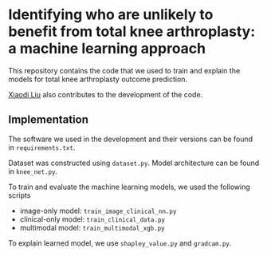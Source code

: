 # Identifying who are unlikely to benefit from total knee arthroplasty: a machine learning approach

This repository contains the code that we used to train and explain the models for total knee arthroplasty outcome prediction. 
<!-- The paper is published in *npj Digital Medicine* ___(Issue name). The published paper can be found at ____(link to the paper) -->

[Xiaodi Liu](https://github.com/dillys10) also contributes to the development of the code. 

<!--
## Overview 
Identifying and preventing patients who are not likely to benefit long-term from total knee arthroplasty (TKA) would decrease healthcare expenditure significantly. We trained machine learning models among 5,720 knee OA patients to predict postoperative dissatisfaction at 2 years. 
 
Dissatisfaction was defined as not achieving a minimal clinically important difference in postoperative Knee Society knee and function scores (KSS), Short Form-36 Health Survey [SF-36, divided into a physical component score (PCS) and mental component score (MCS)], and Oxford Knee Score (OKS). 


<p align="center">
    <img src="overview.png", width='50%' >
    <br>
    Overview of the proposed machine learning models: A. image-only model. B. clinical-data only model. C. multimodal model.
    <br>
    CNN=convolutional neural network, MLP=multilayer perceptron, XGB= Extreme Gradient Boosting
</p>


Compared to image-only models, both clinical-data only and multimodal models achieved superior performance at predicting dissatisfaction measured by AUC. Our findings highlighted that ML models using clinical or multimodal data were capable to predict post-TKA dissatisfaction. 

| Outcomes                   | Clinical-only model | Multimodal model    | Image-only model    |
| -------------------------- | ------------------- | ------------------- | ------------------- |
| Not achieve KSS MCID       | 0.888 (0.866-0.909) | 0.891 (0.870-0.911) | 0.577 (0.540–0.612) |
| Not achieve SF-36 PCS MCID | 0.836 (0.812-0.860) | 0.832 (0.808-0.857) | 0.542 (0.510-0.574) |
| Not achieve SF-36 MCS MCID | 0.833 (0.812-0.854) | 0.835 (0.811-0.856) | 0.486 (0.455-0.519) |
| Not achieve OKS MCID       | 0.806 (0.753-0.859) | 0.816 (0.768-0.863) | 0.617 (0.557-0.677) | 
-->


## Implementation 
The software we used in the development and their versions can be found in `requirements.txt`.

Dataset was constructed using `dataset.py`. Model architecture can be found in `knee_net.py`.

To train and evaluate the machine learning models, we used the following scripts
- image-only model: `train_image_clinical_nn.py` 
- clinical-only model: `train_clinical_data.py` 
- multimodal model: `train_multimodal_xgb.py`

To explain learned model, we use `shapley_value.py` and `gradcam.py`.


<!-- ## Citation 
If you find our paper useful, please cite it as
```
``` -->
